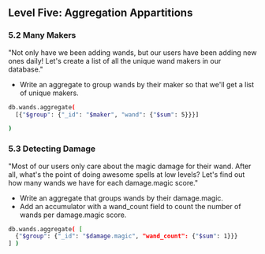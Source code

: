 ## Level Five: Aggregation Appartitions

### 5.2 Many Makers
"Not only have we been adding wands, but our users have been adding new ones daily! 
Let's create a list of all the unique wand makers in our database."

- Write an aggregate to group wands by their maker so that we'll get a list of unique makers.

```sh
db.wands.aggregate(
  [{"$group": {"_id": "$maker", "wand": {"$sum": 5}}}]

)
```

### 5.3 Detecting Damage 
"Most of our users only care about the magic damage for their wand. 
After all, what's the point of doing awesome spells at low levels? 
Let's find out how many wands we have for each damage.magic score."


- Write an aggregate that groups wands by their damage.magic.
- Add an accumulator with a wand_count field to count the number of wands per damage.magic score.

```sh
db.wands.aggregate( [
  {"$group": {"_id": "$damage.magic", "wand_count": {"$sum": 1}}}
] )
```

